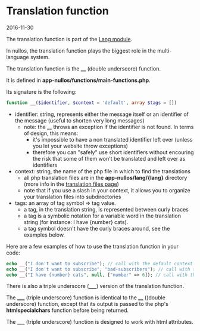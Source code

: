 Translation function
======================
2016-11-30



The translation function is part of the [Lang module](https://github.com/lingtalfi/nullos-admin/tree/master/doc/modules/lang-module.md).

In nullos, the translation function plays the biggest role in the multi-language system.
 
The translation function is the **__** (double underscore) function.

It is defined in **app-nullos/functions/main-functions.php**.

Its signature is the following:

```php
function __($identifier, $context = 'default', array $tags = [])
```



- identifier: string, represents either the message itself or an identifier of the message (useful to shorten very long messages)
    - note: the __ throws an exception if the identifier is not found. In terms of design, this means:
        - it's impossible to have a non translated identifier left over (unless you let your website throw exceptions) 
        - therefore you can "safely" use short identifiers without encouring the risk that some of them won't be translated and left over as identifiers 
- context: string, the name of the php file in which to find the translations
    - all php translation files are in the **app-nullos/lang/{lang}** directory (more info in the [translation files page](https://github.com/lingtalfi/nullos-admin/tree/master/doc/official/modules/lang-module/translation-files.md))
    - note that if you use a slash in your context, it allows you to organize your translation files into subdirectories
- tags: an array of tag symbol => tag value. 
    - a tag, in the translation string, is represented between curly braces                          
    - a tag is a symbolic notation for a variable word in the translation string (for instance: I have {number} cats).
    - a tag symbol doesn't have the curly braces around, see the examples below.
    
    
    
Here are a few examples of how to use the translation function in your code:

```php
echo __("I don't want to subscribe"); // call with the default context 
echo __("I don't want to subscribe", "bad-subscribers"); // call with the 'bad-subscribers' context 
echo __("I have {number} cats", null, ["number" => 6]); // call with the default context, and using tags 
```


There is also a triple underscore (**___**) version of the translation function.



The **___** (triple underscore) function is identical to the **__** ()double underscore) function, except that its output
is passed to the php's **htmlspecialchars** function before being returned.


The **___** (triple underscore) function is designed to work with html attributes.

